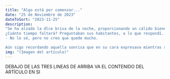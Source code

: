 ```yaml
---
title: "Algo está por comenzar..." 
date: "25 de Noviembre de 2023" 
dateToSort: "2023-11-25"
description: 
"Se ha alzado la dlce brisa de la noche, proporcionando un cálido bienestar entre los habitantes de de Rambloxia...
¿Cuánto tiempo faltará? Preguntaban sus habitantes, a lo que respondí...
- No lo sé, pero no creo que quede mucho.

Aún sigo recordando aquella sonrisa que en su cara expresava mientras sabía, que se iba a hacer realidad."
img: "(Imagen del artículo)"
---
```

DEBAJO DE LAS TRES LINEAS DE ARRIBA VA EL CONTENIDO DEL ARTÍCULO EN SI

